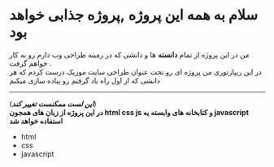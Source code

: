 # سلام به همه این پروژه ,پروژه جذابی خواهد بود
من در این پروژه از تمام **دانسته**  ها و دانشی که در زمینه طراحی وب دارم رو به کار خواهم گرفت .  
در این ریپازتوری من پروژه ای رو تحت عنوان طراحی سایت موزیک درست کردم که هر دانشی که از اول راه یاد گرفتم رو پیاده سازی  میکنم 
***
(***این لست ممکنست تغییر کند***)  
**در این پروژه از زبان های همجون html css js و کتابخانه های وابسته یه javascript استفاده خواهد شد**
- html 
- css
- javascript 
  
